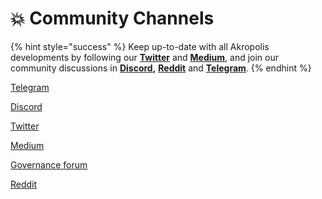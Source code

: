 # 💥 Community Channels

{% hint style="success" %}
Keep up-to-date with all Akropolis developments by following our [**Twitter**](https://twitter.com/akropolisio) and [**Medium**](https://medium.com/akropolis), and join our community discussions in [**Discord**](https://discord.gg/Y58CGUW)**,** [**Reddit**](https://www.reddit.com/r/Akropolis/) and [**Telegram**](https://t.me/akropolis\_official).
{% endhint %}

[Telegram](https://t.me/akropolis\_official)

[Discord](https://discord.gg/Y58CGUW)

[Twitter](https://twitter.com/akropolisio)

[Medium](https://medium.com/akropolis)

[Governance forum](https://gov.akropolis.io/)

[Reddit](https://www.reddit.com/r/Akropolis/)



